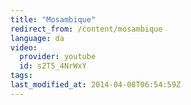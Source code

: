 ```yaml
---
title: "Mosambique"
redirect_from: /content/mosambique
language: da
video:
  provider: youtube
  id: s2T5_4NrWxY
tags:
last_modified_at: 2014-04-08T06:54:59Z
---
```




